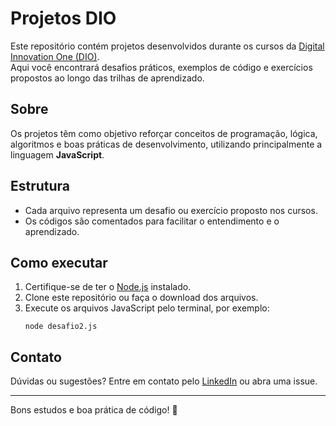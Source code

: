 # Projetos DIO

Este repositório contém projetos desenvolvidos durante os cursos da [Digital Innovation One (DIO)](https://www.dio.me/).  
Aqui você encontrará desafios práticos, exemplos de código e exercícios propostos ao longo das trilhas de aprendizado.

## Sobre

Os projetos têm como objetivo reforçar conceitos de programação, lógica, algoritmos e boas práticas de desenvolvimento, utilizando principalmente a linguagem **JavaScript**.

## Estrutura

- Cada arquivo representa um desafio ou exercício proposto nos cursos.
- Os códigos são comentados para facilitar o entendimento e o aprendizado.

## Como executar

1. Certifique-se de ter o [Node.js](https://nodejs.org/) instalado.
2. Clone este repositório ou faça o download dos arquivos.
3. Execute os arquivos JavaScript pelo terminal, por exemplo:
   ```
   node desafio2.js
   ```

## Contato

Dúvidas ou sugestões? Entre em contato pelo [LinkedIn](https://www.linkedin.com/) ou abra uma issue.

---
Bons estudos e boa prática de código! 🚀